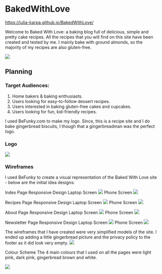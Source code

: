 # BakedWithLove
https://julia-karpa.github.io/BakedWithLove/

Welcome to Baked With Love: a baking blog full of delicious, simple and pretty cake recipes. All the recipes that you will find on this site have been created and tested by me. I mainly bake with ground almonds, so the majority of my recipes are also gluten-free.

<img src="/assets/screeenshots/websiteresponsiveness.png">

## Planning
### Target Audiences:
1. Home bakers & baking enthusiasts.
2. Users looking for easy-to-follow dessert recipes.
3. Users interested in baking gluten-free cakes and cupcakes.
4. Users looking for fun, kid-friendly recipes.

I used BeFunky.com to make my logo. Since, this is a recipe site and I do bake gingerbread biscuits, I though that a gingerbreadman was the perfect logo.
### Logo
<img src="/assets/screeenshots/makinglogo.png">


### Wireframes
I used BeFunky to create a visual representation of the Baked With Love site - below are the initial idea designs:

Index Page Responsive Design
Laptop Screen
<img src="/assets/screeenshots/index page layout.jpg">
Phone Screen
<img src="/assets/screeenshots/indexphonepagelayout.jpg">

Recipes Page Responsive Design
Laptop Screen 
<img src="/assets/screeenshots/recipes page layout.jpg">
Phone Screen
<img src="/assets/screeenshots/recipesphonepagelayout.jpg">

About Page Responsive Design
Laptop Screen
<img src="/assets/screeenshots/about me page layout.jpg">
Phone Screen
<img src="/assets/screeenshots/aboutphonepagelayout.jpg">

Newsletter Page Responsive Design
Laptop Screen
<img src="/assets/screeenshots/newsletter page layout.jpg">
Phone Screen
<img src="/assets/screeenshots/newsletterphonepagelayout.jpg">

The wireframes that I have created were very simplified models of the site. I ended up adding a little gingerbread picture and the privacy policy to the footer as it did look very empty.
<img src="/assets/screeenshots/footerscreenshot.png">

Colour Scheme
The 4 main colours that I used on all the pages were light pink, dark pink, gingerbread brown and white.






<img src="/assets/screeenshots/Screenshot 2024-03-25 095300.png">
